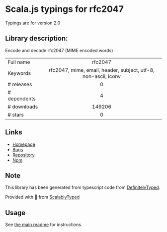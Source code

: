 
# Scala.js typings for rfc2047

Typings are for version 2.0

## Library description:
Encode and decode rfc2047 (MIME encoded words)

|                    |                 |
| ------------------ | :-------------: |
| Full name          | rfc2047 |
| Keywords           | rfc2047, mime, email, header, subject, utf-8, non-ascii, iconv |
| # releases         | 0 |
| # dependents       | 4 |
| # downloads        | 149206 |
| # stars            | 0 |

## Links
- [Homepage](https://github.com/One-com/rfc2047)
- [Bugs](https://github.com/One-com/rfc2047/issues)
- [Repository](https://github.com/One-com/rfc2047)
- [Npm](https://www.npmjs.com/package/rfc2047)
    


## Note
This library has been generated from typescript code from [DefinitelyTyped](https://definitelytyped.org).

Provided with :purple_heart: from [ScalablyTyped](https://github.com/oyvindberg/ScalablyTyped)

## Usage
See [the main readme](../../readme.md) for instructions.


